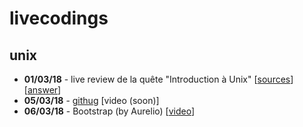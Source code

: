 # livecodings

## unix
- **01/03/18** - live review de la quête "Introduction à Unix"
[[sources](https://github.com/wildcodeschoolparis/livecodings/blob/master/unix/investigation)]
[[answer](https://github.com/wildcodeschoolparis/livecodings/blob/master/unix/investigation/history.sh)]
- **05/03/18** - [githug](https://github.com/Gazler/githug) [video (soon)]
- **06/03/18** - Bootstrap (by Aurelio) [[video](https://youtu.be/fjqQAIrEgyE)]
